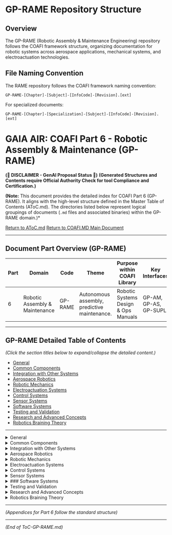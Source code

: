 # GP-RAME Repository Structure

## Overview

The GP-RAME (Robotic Assembly & Maintenance Engineering) repository follows the COAFI framework structure, organizing documentation for robotic systems across aerospace applications, mechanical systems, and electroactuation technologies.

## File Naming Convention

The RAME repository follows the COAFI framework naming convention:

```plaintext
GP-RAME-[Chapter]-[Subject]-[InfoCode]-[Revision].[ext]
```

For specialized documents:

```plaintext
GP-RAME-[Chapter]-[Specialization]-[Subject]-[InfoCode]-[Revision].[ext]
```
# GAIA AIR: COAFI Part 6 - Robotic Assembly & Maintenance (GP-RAME)

**(🚨 DISCLAIMER - GenAI Proposal Status 🚨)**
**(Generated Structures and Contents require Official Authority Check for tool Compliance and Certification.)**

**(Note:** This document provides the detailed index for COAFI Part 6 (GP-RAME). It aligns with the high-level structure defined in the Master Table of Contents (AToC.md). The directories listed below represent logical groupings of documents (`.md` files and associated binaries) within the GP-RAME domain.)*

[Return to AToC.md](../AToC.md)
[Return to COAFI.MD Main Document](../COAFI.md)

---

## Document Part Overview (GP-RAME)

| Part | Domain | Code    | Theme                                         | Purpose within COAFI Library            | Key Interfaces                 |
|------|--------|---------|-----------------------------------------------|-----------------------------------------|--------------------------------|
| 6    | Robotic Assembly & Maintenance | GP-RAME | Autonomous assembly, predictive maintenance.    | Robotic Systems Design & Ops Manuals   | GP-AM, GP-AS, GP-SUPL.       |

---

## GP-RAME Detailed Table of Contents

*(Click the section titles below to expand/collapse the detailed content.)*

*   [General](#general)
*   [Common Components](#common-components)
*   [Integration with Other Systems](#integration-with-other-systems)
*   [Aerospace Robotics](#aerospace-robotics)
*   [Robotic Mechanics](#robotic-mechanics)
*   [Electroactuation Systems](#electroactuation-systems)
*   [Control Systems](#control-systems)
*   [Sensor Systems](#sensor-systems)
*   [Software Systems](#software-systems)
*   [Testing and Validation](#testing-and-validation)
*   [Research and Advanced Concepts](#research-and-advanced-concepts)
*   [Robotics Braining Theory](#robotics-braining-theory)

---

<details>
<summary> General</summary>

*Focus: High-level framework overview, general specifications, cross-domain references, and planning.*

*Directory: `./GP-RAME/00-GENERAL/`*

*   [GP-RAME-00-001-OV-A.md](./00-GENERAL/GP-RAME-00-001-OV-A.md): 00-01: Overview of RAME framework - *(OV)*
*   [GP-RAME-00-002-SPEC-A.md](./00-GENERAL/GP-RAME-00-002-SPEC-A.md): 00-02: General specifications and standards - *(SPEC)*
*   [GP-RAME-00-003-REF-A.md](./00-GENERAL/GP-RAME-00-003-REF-A.md): 00-03: Cross-references to other GAIA AIR domains - *(REF)*
*   [GP-RAME-00-004-PLAN-A.md](./00-GENERAL/GP-RAME-00-004-PLAN-A.md): 00-04: Integration planning and roadmap - *(PLAN)*
</details>

<details>
<summary> Common Components</summary>

*Focus: Documentation for components and resources shared across different RAME systems.*

*Directory: `./GP-RAME/10-COMMON/`*

*   [GP-RAME-10-001-SDD-A.md](./10-COMMON/GP-RAME-10-001-SDD-A.md): 10-01: System design description for common components - *(SDD)*
*   [GP-RAME-10-002-ICD-A.md](./10-COMMON/GP-RAME-10-002-ICD-A.md): 10-02: Interface control document for RAME systems - *(ICD)*
*   [GP-RAME-10-003-SPEC-A.md](./10-COMMON/GP-RAME-10-003-SPEC-A.md): 10-03: Common specifications for all RAME systems - *(SPEC)*
</details>

<details>
<summary> Integration with Other Systems</summary>

*Focus: Interface definitions and control documents for connecting RAME with other GAIA AIR domains.*

*Directory: `./GP-RAME/20-INTEGRATION/`*

*   [GP-RAME-20-001-ICD-A.md](./20-INTEGRATION/GP-RAME-20-001-ICD-A.md): 20-01: Interface with GP-AM (Air Systems) - *(ICD)*
*   [GP-RAME-20-002-ICD-A.md](./20-INTEGRATION/GP-RAME-20-002-ICD-A.md): 20-02: Interface with GP-AS (Space Systems) - *(ICD)*
*   [GP-RAME-20-003-ICD-A.md](./20-INTEGRATION/GP-RAME-20-003-ICD-A.md): 20-03: Interface with GP-COM (Core Operating Matrix) - *(ICD)*
*   [GP-RAME-20-004-ICD-A.md](./20-INTEGRATION/GP-RAME-20-004-ICD-A.md): 20-04: Interface with GP-SUPL (Supply Chain) - *(ICD)*
</details>

<details>
<summary> Aerospace Robotics</summary>

*Focus: Documentation for robotic systems specifically designed for aerospace applications (assembly, maintenance, inspection).*

*Directory: `./GP-RAME/40-AEROROBO/`*

*   [GP-RAME-40-001-OV-A.md](./40-AEROROBO/GP-RAME-40-001-OV-A.md): 40-01: Overview of aerospace robotics - *(OV)*
*   [GP-RAME-40-002-REQ-A.md](./40-AEROROBO/GP-RAME-40-002-REQ-A.md): 40-02: Requirements for aerospace robotic systems - *(REQ)*
*   [GP-RAME-40-AEROROBO-OV-A.md](./40-AEROROBO/GP-RAME-40-AEROROBO-OV-A.md): 40-03: General integration of robotic systems in aerospace - *(OV)*
*   [GP-RAME-40-AEROROBO-SPEC-A.md](./40-AEROROBO/GP-RAME-40-AEROROBO-SPEC-A.md): 40-04: Technical specifications for aerospace robotics - *(SPEC)*
*   **Assembly**
    *   [GP-RAME-40-ASY-001-PROC-A.md](./40-AEROROBO/ASSEMBLY/GP-RAME-40-ASY-001-PROC-A.md): 40-101: Assembly procedures - *(PROC)*
*   **Maintenance**
    *   [GP-RAME-40-MNT-001-PROC-A.md](./40-AEROROBO/MAINTENANCE/GP-RAME-40-MNT-001-PROC-A.md): 40-201: Maintenance procedures - *(PROC)*
*   **Inspection**
    *   [GP-RAME-40-INS-001-PROC-A.md](./40-AEROROBO/INSPECTION/GP-RAME-40-INS-001-PROC-A.md): 40-301: Inspection procedures - *(PROC)*
</details>

<details>
<summary> Robotic Mechanics</summary>

*Focus: Documentation for the mechanical design and analysis of robotic systems.*

*Directory: `./GP-RAME/42-MECHROBO/`*

*   [GP-RAME-42-001-OV-A.md](./42-MECHROBO/GP-RAME-42-001-OV-A.md): 42-01: Overview of robotic mechanics - *(OV)*
*   [GP-RAME-42-MECHROBO-SDD-A1.md](./42-MECHROBO/GP-RAME-42-MECHROBO-SDD-A1.md): 42-02: System design description for mechanical systems - *(SDD)*
*   [GP-RAME-42-MECHROBO-SPEC-A.md](./42-MECHROBO/GP-RAME-42-MECHROBO-SPEC-A.md): 42-03: Technical specifications for mechanical systems - *(SPEC)*
*   **Kinematics**
    *   [GP-RAME-42-KIN-001-CAL-A.md](./42-MECHROBO/KINEMATICS/GP-RAME-42-KIN-001-CAL-A.md): 42-101: Kinematics calculations and models - *(CAL)*
*   **Structures**
    *   [GP-RAME-42-STR-001-SPEC-A.md](./42-MECHROBO/STRUCTURES/GP-RAME-42-STR-001-SPEC-A.md): 42-201: Structural specifications - *(SPEC)*
*   **Loads**
    *   [GP-RAME-42-LOAD-001-CAL-A.md](./42-MECHROBO/LOADS/GP-RAME-42-LOAD-001-CAL-A.md): 42-301: Load calculations and analysis - *(CAL)*
</details>

<details>
<summary> Electroactuation Systems</summary>

*Focus: Documentation for the electrical actuation systems used in robotics.*

*Directory: `./GP-RAME/43-EACTUATOR/`*

*   [GP-RAME-43-001-OV-A.md](./43-EACTUATOR/GP-RAME-43-001-OV-A.md): 43-01: Overview of electroactuation systems - *(OV)*
*   [GP-RAME-43-EACTUATOR-SPEC-A.md](./43-EACTUATOR/GP-RAME-43-EACTUATOR-SPEC-A.md): 43-02: Technical specifications for electroactuators - *(SPEC)*
*   **Motors**
    *   [GP-RAME-43-MOT-001-SPEC-A.md](./43-EACTUATOR/MOTORS/GP-RAME-43-MOT-001-SPEC-A.md): 43-101: Motor specifications - *(SPEC)*
*   **Drives**
    *   [GP-RAME-43-DRV-001-SDD-A.md](./43-EACTUATOR/DRIVES/GP-RAME-43-DRV-001-SDD-A.md): 43-201: Drive system design description - *(SDD)*
*   **Smart Materials**
    *   [GP-RAME-43-SMA-001-SPEC-A.md](./43-EACTUATOR/SMART-MATERIALS/GP-RAME-43-SMA-001-SPEC-A.md): 43-301: Smart materials specifications - *(SPEC)*
</details>

<details>
<summary> Control Systems</summary>

*Focus: Documentation for the robotic control architecture and logic.*

*Directory: `./GP-RAME/50-CONTROL/`*

*   [GP-RAME-50-001-OV-A.md](./50-CONTROL/GP-RAME-50-001-OV-A.md): 50-01: Overview of control systems - *(OV)*
*   [GP-RAME-50-002-SDD-A.md](./50-CONTROL/GP-RAME-50-002-SDD-A.md): 50-02: System design description for control systems - *(SDD)*
*   [GP-RAME-50-003-SPEC-A.md](./50-CONTROL/GP-RAME-50-003-SPEC-A.md): 50-03: Technical specifications for control systems - *(SPEC)*
</details>

<details>
<summary> Sensor Systems</summary>

*Focus: Documentation for the sensor suite used in robotic perception and navigation.*

*Directory: `./GP-RAME/60-SENSORS/`*

*   [GP-RAME-60-001-OV-A.md](./60-SENSORS/GP-RAME-60-001-OV-A.md): 60-01: Overview of sensor systems - *(OV)*
*   [GP-RAME-60-002-SDD-A.md](./60-SENSORS/GP-RAME-60-002-SDD-A.md): 60-02: System design description for sensor systems - *(SDD)*
*   [GP-RAME-60-003-SPEC-A.md](./60-SENSORS/GP-RAME-60-003-SPEC-A.md): 60-03: Technical specifications for sensor systems - *(SPEC)*
</details>

<details>
<summary>### Software Systems</summary>

*Focus: Documentation for the robotic software architecture, modules, and AI logic.*

*Directory: `./GP-RAME/70-SOFTWARE/`*

*   [GP-RAME-70-001-OV-A.md](./70-SOFTWARE/GP-RAME-70-001-OV-A.md): 70-01: Overview of software systems - *(OV)*
*   [GP-RAME-70-002-SDD-A.md](./70-SOFTWARE/GP-RAME-70-002-SDD-A.md): 70-02: System design description for software - *(SDD)*
*   [GP-RAME-70-003-SPEC-A.md](./70-SOFTWARE/GP-RAME-70-003-SPEC-A.md): 70-03: Technical specifications for software - *(SPEC)*
</details>

<details>
<summary> Testing and Validation</summary>

*Focus: Documentation for verifying and validating robotic system performance.*

*Directory: `./GP-RAME/80-TESTING/`*

*   [GP-RAME-80-001-PLAN-A.md](./80-TESTING/GP-RAME-80-001-PLAN-A.md): 80-01: Test planning - *(PLAN)*
*   [GP-RAME-80-002-PROC-A.md](./80-TESTING/GP-RAME-80-002-PROC-A.md): 80-02: Test procedures - *(PROC)*
*   [GP-RAME-80-003-RPT-A.md](./80-TESTING/GP-RAME-80-003-RPT-A.md): 80-03: Test reporting - *(RPT)*
</details>

<details>
<summary> Research and Advanced Concepts</summary>

*Focus: Documentation for R&D efforts related to future robotic capabilities.*

*Directory: `./GP-RAME/90-RESEARCH/`*

*   [GP-RAME-90-001-OV-A.md](./90-RESEARCH/GP-RAME-90-001-OV-A.md): 90-01: Overview of research areas - *(OV)*
*   [GP-RAME-90-002-RPT-A.md](./90-RESEARCH/GP-RAME-90-002-RPT-A.md): 90-02: Research reports - *(RPT)*
</details>

<details>
<summary> Robotics Braining Theory</summary>

*Focus: Documentation for the theoretical underpinnings of robotic intelligence and learning.*

*Directory: `./GP-RAME/91-RBT/`*

*   [GP-RAME-91-001-OV-A.md](./91-RBT/GP-RAME-91-001-OV-A.md): 91-01: Overview of RBT - *(OV)*
*   [GP-RAME-91-RBT-SPEC-A.md](./91-RBT/GP-RAME-91-RBT-SPEC-A.md): 91-02: RBT formal specification - *(SPEC)*
*   [GP-RAME-91-RBT-MECH-A1.md](./91-RBT/GP-RAME-91-RBT-MECH-A1.md): 91-03: RBT applied to mechanical systems - *(MD)*
*   [GP-RAME-91-RBT-EACTUATOR-A1.md](./91-RBT/GP-RAME-91-RBT-EACTUATOR-A1.md): 91-04: RBT applied to electroactuation - *(MD)*
*   **Models**
    *   [GP-RAME-91-MOD-001-CAL-A.md](./91-RBT/MODELS/GP-RAME-91-MOD-001-CAL-A.md): 91-101: Calculation models - *(CAL)*
    *   [GP-RAME-91-MOD-002-SIM-A.md](./91-RBT/MODELS/GP-RAME-91-MOD-002-SIM-A.md): 91-102: Simulation frameworks - *(SIM)*
</details>

---

*(Appendices for Part 6 follow the standard structure)*

---

*(End of ToC-GP-RAME.md)*
